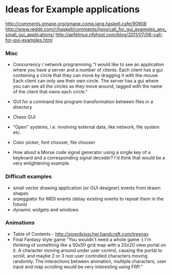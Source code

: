 Ideas for Example applications
==============================

http://comments.gmane.org/gmane.comp.lang.haskell.cafe/90908
http://www.reddit.com/r/haskell/comments/ijsnv/call_for_gui_examples_any_small_gui_applications/
http://apfelmus.nfshost.com/blog/2011/07/08-call-for-gui-examples.html

### Misc
* Concurrency / network programming
    "I would like to see an application where you have a server and a number of clients.
Each client has a gui containing a circle that they can move by dragging it with the mouse. Each client can only see their own circle.
The server has a gui where you can see all the circles as they move around, tagged with the name of the client that owns each circle."

* GUI for a command line program
    transformation between files in a directory
* Chess GUI
* "Open" systems, i.e. involving external data, like network, file system etc.
* Color picker, font chooser, file chooser

* How about a Morse code signal generator using a single key of a keyboard and a corresponding signal decoder?  I'd think that would be a very enlightening example.

### Difficult examples
* small vector drawing application (or GUI designer)
    events from drawn shapes
* arpeggiator for MIDI events (delay existing events to repeat them in the future)
* dynamic widgets and windows

### Animations
* Table of Contents - http://sjoerdvisscher.handcraft.com/treenav
* Final Fantasy style game
    "You wouldn't need a whole game :) I'm thinking of something like a 50x50 grid map with a 20x20 view portal on it. A character moving around under user control, causing the portal to scroll, and maybe 2 or 3 non user controlled characters moving randomly. The interactions between animation, multiple characters, user input and map scrolling would be very interesting using FRP."




